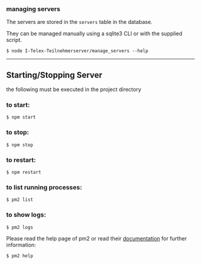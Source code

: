 ### managing servers

The servers are stored in the `servers` table in the database.

They can be managed manually using a sqlite3 CLI or with the supplied script.
```
$ node I-Telex-Teilnehmerserver/manage_servers --help
```
---
## Starting/Stopping Server
the following must be executed in the project directory
### to start:
```
$ npm start
```

### to stop:
```
$ npm stop
```

### to restart:
```
$ npm restart
```
### to list running processes:
```
$ pm2 list
```

### to show logs:
```
$ pm2 logs
```

Please read the help page of pm2 or read their [documentation](https://pm2.io/doc/en/runtime/overview/) for further information:
```
$ pm2 help
```
